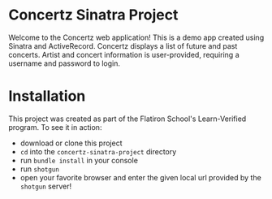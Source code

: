 # Concertz Sinatra Project

Welcome to the Concertz web application! This is a demo app created using Sinatra and ActiveRecord. Concertz displays a list of future and past concerts. Artist and concert information is user-provided, requiring a username and password to login. 

# Installation

This project was created as part of the Flatiron School's Learn-Verified program. To see it in action:
- download or clone this project 
- `cd` into the `concertz-sinatra-project` directory 
- run `bundle install` in your console
- run `shotgun`
- open your favorite browser and enter the given local url provided by the `shotgun` server!
